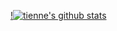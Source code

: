 [!![tienne's github stats](https://github-readme-stats.vercel.app/api?username=tienne&show_icons=true&theme=dracula)](https://github.com/anuraghazra/github-readme-stats)
